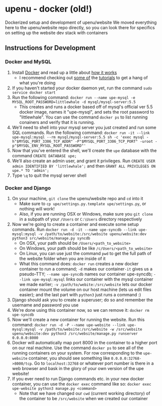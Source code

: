 upenu - docker (old!)
========================
Dockerized setup and development of upenu/website
We moved everything here to the upenu/website repo directly, so you can look there for specifics on setting up the website dev stack with containers

## Instructions for Development
### Docker and MySQL
1. Install [Docker](https://docs.docker.com/engine/installation/mac/) and read up a little about [how it works](https://docs.docker.com/engine/understanding-docker/)
    - I recommend checking out [some of](https://docs.docker.com/engine/getstarted/) the [tutorials](https://docs.docker.com/engine/tutorials/dockerizing/) to get a hang of what you're doing
2. If you haven't started your docker daemon yet, run the command `sudo service docker start`
3. Run the following command: `docker run --name upe-mysql -e MYSQL_ROOT_PASSWORD=littlewhale -d mysql/mysql-server:5.5`
    - This creates and runs a docker based off of mysql's official ver 5.5 docker image, names it "upe-mysql", and sets the root password to "littlewhale". You can use the command `docker ps` to list running conainers and verify that it is running.
4. We'll need to shell into your mysql server you just created and run some SQL commands. Run the following command: `docker run -it --link upe-mysql:mysql --rm mysql/mysql-server:5.5 sh -c 'exec mysql -h"$MYSQL_PORT_3306_TCP_ADDR" -P"$MYSQL_PORT_3306_TCP_PORT" -uroot -p"$MYSQL_ENV_MYSQL_ROOT_PASSWORD"'`
5. Now that you've entered the shell, we'll create the `upe` database with the command `CREATE DATABASE upe;`
6. We'll also create an admin user, and grant it privileges. Run `CREATE USER admin IDENTIFIED BY 'littlewhale';` and then `GRANT ALL PRIVILEGES ON upe.* TO 'admin';`
7. Type `\q` to quit the mysql server shell

### Docker and Django
1. On your machine, `git clone` the upenu/website repo and `cd` into it
    - Make sure to `cp upe/settings.py.template upe/settings.py`, or nothing will work!
    - Also, if you are running OSX or Windows, make sure you `git clone` in a subpath of your `/Users` or `C:\Users` directory respectively
2. Now we're going to create a container and execute some setup commands. Run `docker run -d -it --name upe-syncdb --link upe-mysql:mysql -v /path/to/website:/src/website upenu/website:dev python3 src/website/manage.py syncdb`
    - On OSX, your path should be `/Users/<path_to_website>`
    - On Windows, your path should be like `/c/Users/<path_to_website>`
    - On Linux, you can use just the command `pwd` to get the full path of the website folder when you are inside of it
    - What this command does: `docker run` creates a new docker container to run a command; `-d` makes our container`-it` gives us a pseudo-TTY; `--name upe-syncdb` names our container upe-syncdb; `--link upe-mysql:mysql` links our container with the mysql container we made earlier; `-v /path/to/webite:/src/website` lets our docker container mount the volume on our host machine (lets us edit files easier); and the last part with `python3` just runs a command :)
3. Django should ask you to create a superuser; do so and remember the username and password you use
4. We're done using this container now, so we can remove it: `docker rm upe-syncdb`
5. Now we'll create a new container for running the website. Run this command: `docker run -d -P --name upe-website --link upe-mysql:mysql -v /path/to/website:/src/website -w /src/website upenu/website:dev python3 /src/website/manage.py runserver 0.0.0.0:8000`
6. Docker will automatically map port 8000 in the container to a higher port on our real machine. Use the command `docker ps` to see all of the running containers on your system. For row corresponding to the `upe-website` container, you should see something like `0.0.0.0:32768->8000/tcp`. Go to `localhost:32768` or whatever port number is there in a web browser and bask in the glory of your own version of the upe website!
7. If you ever need to run Django commands etc. in your new docker container, you can use the `docker exec` command like so: `docker exec upe-website python3 manage.py <command>`
    - Note that we have changed our `cwd` (current working directory) of the container to be `/src/website` when we created our container
